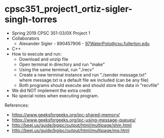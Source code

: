 # cpsc351_project1_ortiz-sigler-singh-torres

- Spring 2019 CPSC 351-03/0X Project 1
- Collaborators
  - Alexander Sigler - 890457906 - 97WaterPolo@csu.fullerton.edu
- C++
- How to execute and run:
  - Download and unzip file
  - Open terminal in directory and run "make"
  - Using the same terminal, run "./recv"
  - Create a new terminal instance and run "./sender message.txt" where message.txt is a default file we included (can be any file)
  - Both programs should execute and should store the data in "recvfile"
- We did NOT implement the extra credit
- No special notes when executing program.


References:
- https://www.geeksforgeeks.org/ipc-shared-memory/
- https://www.geeksforgeeks.org/ipc-using-message-queues/
- http://beej.us/guide/bgipc/output/html/multipage/shm.html
- http://beej.us/guide/bgipc/output/html/multipage/mq.html
